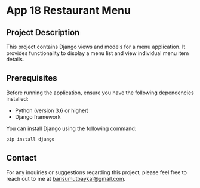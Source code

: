 # App 18 Restaurant Menu
## Project Description
This project contains Django views and models for a menu application. It provides functionality to display a menu list and view individual menu item details.

## Prerequisites
Before running the application, ensure you have the following dependencies installed:

- Python (version 3.6 or higher)
- Django framework
  
You can install Django using the following command:

```bash
pip install django
```

## Contact
For any inquiries or suggestions regarding this project, please feel free to reach out to me at barisumutbaykal@gmail.com.
